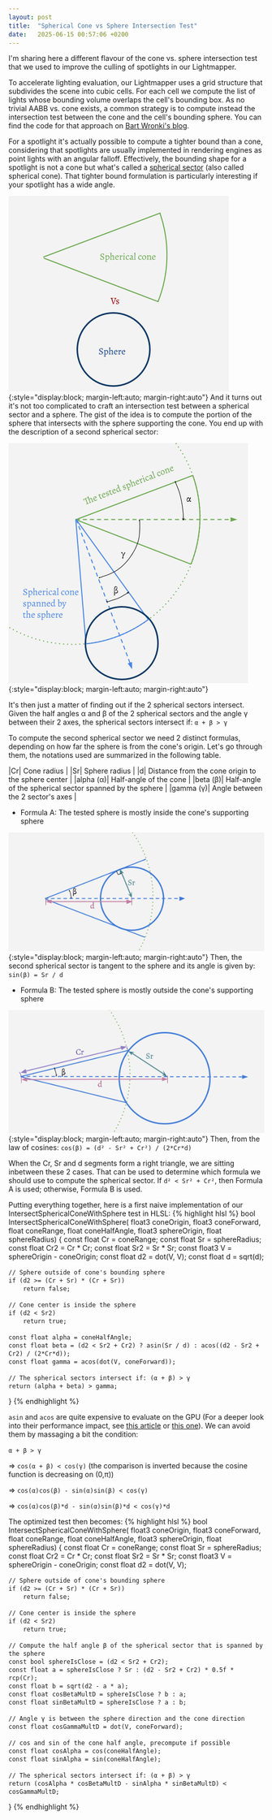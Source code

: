 ```yaml
---
layout: post
title:  "Spherical Cone vs Sphere Intersection Test"
date:   2025-06-15 00:57:06 +0200
---
```

I'm sharing here a different flavour of the cone vs. sphere intersection test that we used to improve the culling of spotlights in our Lightmapper. 

To accelerate lighting evaluation, our Lightmapper uses a grid structure that subdivides the scene into cubic cells. For each cell we compute the list of lights whose bounding volume overlaps the cell's bounding box. As no trivial AABB vs. cone exists, a common strategy is to compute instead the intersection test between the cone and the cell's bounding sphere. You can find the code for that approach on [Bart Wronki's blog](https://bartwronski.com/2017/04/13/cull-that-cone).

For a spotlight it's actually possible to compute a tighter bound than a cone, considering that spotlights are usually implemented in rendering engines as point lights with an angular falloff. Effectively, the bounding shape for a spotlight is not a cone but what's called a [spherical sector](https://en.wikipedia.org/wiki/Spherical_sector) (also called spherical cone). That tighter bound formulation is particularly interesting if your spotlight has a wide angle.

![sphere-bounds-as-spherical-cone](/assets/images/conesphere-d.png){:style="display:block; margin-left:auto; margin-right:auto"}
And it turns out it's not too complicated to craft an intersection test between a spherical sector and a sphere. The gist of the idea is to compute the portion of the sphere that intersects with the sphere supporting the cone. You end up with the description of a second spherical sector:

![sphere-bounds-as-spherical-cone](/assets/images/conesphere-a.png){:style="display:block; margin-left:auto; margin-right:auto"}

It's then just a matter of finding out if the 2 spherical sectors intersect. Given the half angles α and β of the 2 spherical sectors and the angle γ between their 2 axes, the spherical sectors intersect if:
`α + β > γ`

To compute the second spherical sector we need 2 distinct formulas, depending on how far the sphere is from the cone's origin. Let's go through them, the notations used are summarized in the following table.

|Cr| Cone radius |
|Sr| Sphere radius |
|d| Distance from the cone origin to the sphere center |
|alpha (α)| Half-angle of the cone |
|beta (β)| Half-angle of the spherical sector spanned by the sphere |
|gamma (γ)| Angle between the 2 sector's axes |

- Formula A: The tested sphere is mostly inside the cone's supporting sphere

![sphere-bounds-as-spherical-cone](/assets/images/conesphere-b.png){:style="display:block; margin-left:auto; margin-right:auto"}
Then, the second spherical sector is tangent to the sphere and its angle is given by: `sin(β) = Sr / d`

- Formula B: The tested sphere is mostly outside the cone's supporting sphere

![sphere-bounds-as-spherical-cone](/assets/images/conesphere-c.png){:style="display:block; margin-left:auto; margin-right:auto"}
Then, from the law of cosines: `cos(β) = (d² - Sr² + Cr²) / (2*Cr*d)`

When the Cr, Sr and d segments form a right triangle, we are sitting inbetween these 2 cases. That can be used to determine which formula we should use to compute the spherical sector.  If `d² < Sr² + Cr²`, then Formula A is used; otherwise, Formula B is used.

Putting everything together, here is a first naive implementation of our IntersectSphericalConeWithSphere test in HLSL:
{% highlight hlsl %}
bool IntersectSphericalConeWithSphere(
    float3 coneOrigin, float3 coneForward, float coneRange, float coneHalfAngle,
    float3 sphereOrigin, float sphereRadius)
{
    const float Cr = coneRange;
    const float Sr = sphereRadius;
    const float Cr2 = Cr * Cr;
    const float Sr2 = Sr * Sr;
    const float3 V = sphereOrigin - coneOrigin;
    const float d2 = dot(V, V);
    const float d = sqrt(d);

    // Sphere outside of cone's bounding sphere
    if (d2 >= (Cr + Sr) * (Cr + Sr))
        return false;

    // Cone center is inside the sphere
    if (d2 < Sr2)
        return true;

    const float alpha = coneHalfAngle;
    const float beta = (d2 < Sr2 + Cr2) ? asin(Sr / d) : acos((d2 - Sr2 + Cr2) / (2*Cr*d));
    const float gamma = acos(dot(V, coneForward));

    // The spherical sectors intersect if: (α + β) > γ
    return (alpha + beta) > gamma;
}
{% endhighlight %}

`asin` and `acos` are quite expensive to evaluate on the GPU (For a deeper look into their performance impact, see [this article](https://interplayoflight.wordpress.com/2025/01/19/the-hidden-cost-of-shader-instructions/) or [this one](https://seblagarde.wordpress.com/2018/09/03/siggraph-2018-the-road-toward-unified-rendering-with-unitys-high-definition-render-pipeline/)). We can avoid them by massaging a bit the condition:

`α + β > γ`

=> `cos(α + β) < cos(γ)` (the comparison is inverted because the cosine function is decreasing on (0,π))

=> `cos(α)cos(β) - sin(α)sin(β) < cos(γ)`

=> `cos(α)cos(β)*d - sin(α)sin(β)*d < cos(γ)*d`


The optimized test then becomes:
{% highlight hlsl %}
bool IntersectSphericalConeWithSphere(
    float3 coneOrigin, float3 coneForward, float coneRange, float coneHalfAngle,
    float3 sphereOrigin, float sphereRadius)
{
    const float Cr = coneRange;
    const float Sr = sphereRadius;
    const float Cr2 = Cr * Cr;
    const float Sr2 = Sr * Sr;
    const float3 V = sphereOrigin - coneOrigin;
    const float d2 = dot(V, V);

    // Sphere outside of cone's bounding sphere
    if (d2 >= (Cr + Sr) * (Cr + Sr))
        return false;

    // Cone center is inside the sphere
    if (d2 < Sr2)
        return true;

    // Compute the half angle β of the spherical sector that is spanned by the sphere  
    const bool sphereIsClose = (d2 < Sr2 + Cr2);
    const float a = sphereIsClose ? Sr : (d2 - Sr2 + Cr2) * 0.5f * rcp(Cr);
    const float b = sqrt(d2 - a * a);
    const float cosBetaMultD = sphereIsClose ? b : a;
    const float sinBetaMultD = sphereIsClose ? a : b;

    // Angle γ is between the sphere direction and the cone direction
    const float cosGammaMultD = dot(V, coneForward);

    // cos and sin of the cone half angle, precompute if possible
    const float cosAlpha = cos(coneHalfAngle);
    const float sinAlpha = sin(coneHalfAngle);

    // The spherical sectors intersect if: (α + β) > γ
    return (cosAlpha * cosBetaMultD - sinAlpha * sinBetaMultD) < cosGammaMultD;
}
{% endhighlight %}